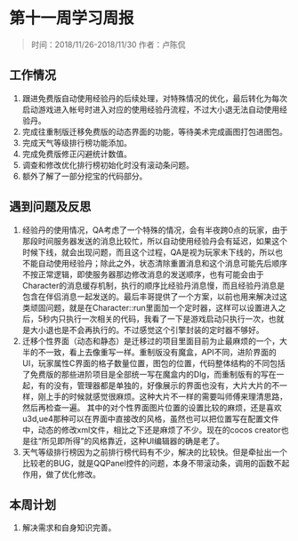 # 第十一周学习周报
> 时间：2018/11/26-2018/11/30
> 作者：卢陈侃

## 工作情况
1. 跟进免费版自动使用经验丹的后续处理，对特殊情况的优化，最后转化为每次启动游戏进入帐号时进入对应的使用经验丹流程，不过大小退无法自动使用经验丹。
2. 完成往重制版迁移免费版的动态界面的功能，等待美术完成画图打包进图包。
3. 完成天气等级排行榜功能添加。
4. 完成免费版修正闪避统计数值。
5. 调查和修改优化排行榜初始化时没有滚动条问题。 
6. 额外了解了一部分挖宝的代码部分。

## 遇到问题及反思
1. 经验丹的使用情况，QA考虑了一个特殊的情况，会有半夜跨0点的玩家，由于那段时间服务器发送的消息比较忙，所以自动使用经验丹会有延迟，如果这个时候下线，就会出现问题，而且这个过程，QA是视为玩家未下线的，所以也不能自动使用经验丹；除此之外，状态清除重置消息和这个消息可能先后顺序不按正常逻辑，即使服务器那边修改消息的发送顺序，也有可能会由于Character的消息缓存机制，执行的顺序比经验丹消息慢，而且经验丹消息是包含在伴侣消息一起发送的。最后丰哥提供了一个方案，以前也用来解决过这类顽固问题，就是在Character::run里面加一个定时器，这样可以设置进入之后，5秒内只执行一次相关的代码，我看了一下是游戏启动只执行一次，也就是大小退也是不会再执行的。不过感觉这个引擎封装的定时器不够好。
2. 迁移个性界面（动态和静态）是迁移过的项目里面目前为止最麻烦的一个，大半的不一致，看上去像重写一样。重制版没有魔盒，API不同，进阶界面的UI，玩家属性C界面的格子数量位置，图包的位置，代码整体结构的不同包括了免费版的那些进阶项目是全部统一写在魔盒内的Dlg，而重制版有的写在一起，有的没有，管理器都是单独的，好像展示的界面也没有，大片大片的不一样，刚上手的时候就感觉很麻烦。这种大片不一样的需要叫师傅来理清思路，然后再检查一遍。
其中的对个性界面图片位置的设置比较的麻烦，还是喜欢u3d,ue4那种可以在界面中直接改的风格，虽然也可以把位置写在配置文件中，动态的修改xml文件，相比之下还是麻烦了不少。现在的cocos creator也是往“所见即所得”的风格靠近，这种UI编辑器的确是老了。
3. 天气等级排行榜因为之前排行榜代码有不少，解决的比较快。但是牵扯出一个比较老的BUG，就是QQPanel控件的问题，本身不带滚动条，调用的函数不起作用，做了优化修改。

## 本周计划
1. 解决需求和自身知识完善。